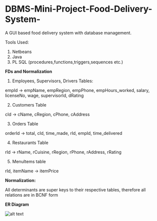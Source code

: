 # DBMS-Mini-Project-Food-Delivery-System-
A GUI based food delivery system with database management.

Tools Used:
1. Netbeans
2. Java
3. PL SQL (procedures,functions,triggers,sequences etc.)

**FDs and Normalization**

1. Employees, Supervisors, Drivers Tables:

empId -> empName, empRegion, empPhone, empHours_worked, salary, licenseNo,
   wage, supervisorId, dRating

2. Customers Table

cId -> cName, cRegion, cPhone, cAddress

3. Orders Table

orderId -> total, cId, time_made, rId, empId, time_delivered

4. Restaurants Table

rId -> rName, rCuisine, rRegion, rPhone, rAddress, rRating

5. MenuItems table

rId, itemName -> itemPrice

**Normalization:**

All determinants are super keys to their respective tables, therefore all relations
are in BCNF form

**ER Diagram**

![alt text](https://github.com/avianshgupta/DBMS-Mini-Project-Food-Delivery-System/blob/master/screenshots/ER.png?raw=true)


